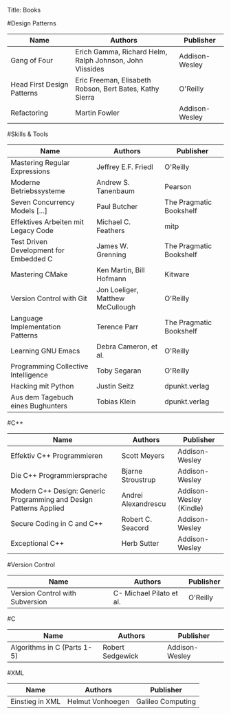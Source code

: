 Title: Books

#Design Patterns

| Name                                              | Authors                                           | Publisher                                         |
|---------------------------------------------------|---------------------------------------------------|---------------------------------------------------|
| Gang of Four                                      | Erich Gamma, Richard Helm, Ralph Johnson, John Vlissides| Addison-Wesley                                    |
| Head First Design Patterns                        | Eric Freeman, Elisabeth Robson, Bert Bates, Kathy Sierra| O'Reilly                                          |
| Refactoring                                       | Martin Fowler                                     | Addison-Wesley                                    |


#Skills & Tools

| Name                                              | Authors                                           | Publisher                                         |
|---------------------------------------------------|---------------------------------------------------|---------------------------------------------------|
| Mastering Regular Expressions                     | Jeffrey E.F. Friedl                               | O'Reilly                                          |
| Moderne Betriebssysteme                           | Andrew S. Tanenbaum                               | Pearson                                           |
| Seven Concurrency Models [...]                    | Paul Butcher                                      | The Pragmatic Bookshelf                           |
| Effektives Arbeiten mit Legacy Code               | Michael C. Feathers                               | mitp                                              |
| Test Driven Development for Embedded C            | James W. Grenning                                 | The Pragmatic Bookshelf                           |
| Mastering CMake                                   | Ken Martin, Bill Hofmann                          | Kitware                                           |
| Version Control with Git                          | Jon Loeliger, Matthew McCullough                  | O'Reilly                                          |
| Language Implementation Patterns                  | Terence Parr                                      | The Pragmatic Bookshelf                           |
| Learning GNU Emacs                                | Debra Cameron, et al.                             | O'Reilly                                          |
| Programming Collective Intelligence               | Toby Segaran                                      | O'Reilly                                          |
| Hacking mit Python                                | Justin Seitz                                      | dpunkt.verlag                                     |
| Aus dem Tagebuch eines Bughunters                 | Tobias Klein                                      | dpunkt.verlag                                     |


#C++

| Name                                              | Authors                                           | Publisher                                         |
|---------------------------------------------------|---------------------------------------------------|---------------------------------------------------|
| Effektiv C++ Programmieren                        | Scott Meyers                                      | Addison-Wesley                                    |
| Die C++ Programmiersprache                        | Bjarne Stroustrup                                 | Addison-Wesley                                    |
| Modern C++ Design: Generic Programming and Design Patterns Applied| Andrei Alexandrescu                               | Addison-Wesley (Kindle)                           |
| Secure Coding in C and C++                        | Robert C. Seacord                                 | Addison-Wesley                                    |
| Exceptional C++                                   | Herb Sutter                                       | Addison-Wesley                                    |


#Version Control

| Name                                              | Authors                                           | Publisher                                         |
|---------------------------------------------------|---------------------------------------------------|---------------------------------------------------|
| Version Control with Subversion                   | C- Michael Pilato et al.                          | O'Reilly                                          |


#C

| Name                                              | Authors                                           | Publisher                                         |
|---------------------------------------------------|---------------------------------------------------|---------------------------------------------------|
| Algorithms in C (Parts 1-5)                       | Robert Sedgewick                                  | Addison-Wesley                                    |


#XML

| Name                                              | Authors                                           | Publisher                                         |
|---------------------------------------------------|---------------------------------------------------|---------------------------------------------------|
| Einstieg in XML                                   | Helmut Vonhoegen                                  | Galileo Computing                                 |

